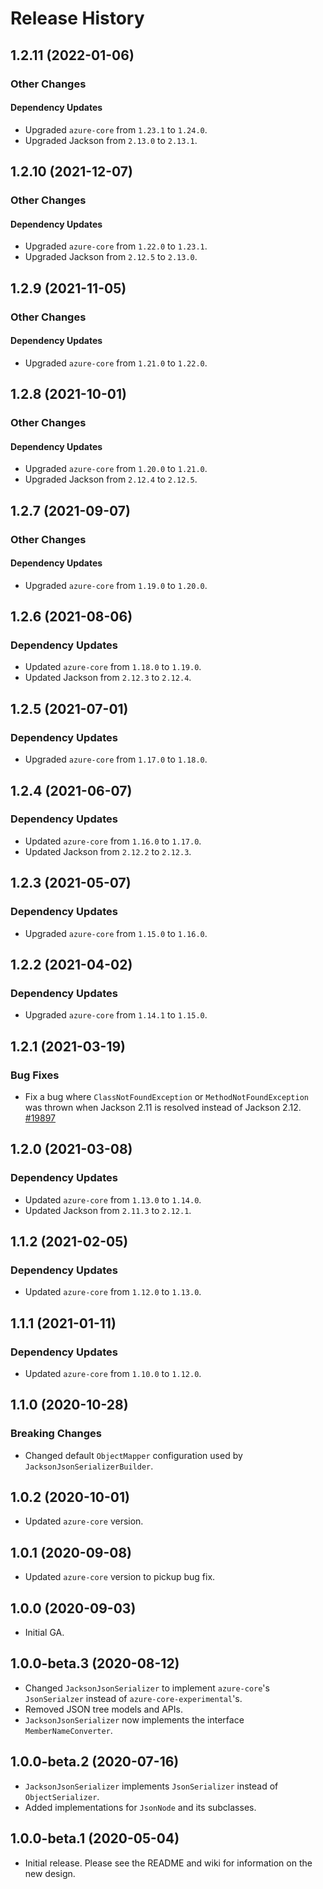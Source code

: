 # Release History

## 1.2.11 (2022-01-06)

### Other Changes

#### Dependency Updates

- Upgraded `azure-core` from `1.23.1` to `1.24.0`.
- Upgraded Jackson from `2.13.0` to `2.13.1`.

## 1.2.10 (2021-12-07)

### Other Changes

#### Dependency Updates

- Upgraded `azure-core` from `1.22.0` to `1.23.1`.
- Upgraded Jackson from `2.12.5` to `2.13.0`.

## 1.2.9 (2021-11-05)

### Other Changes

#### Dependency Updates

- Upgraded `azure-core` from `1.21.0` to `1.22.0`.

## 1.2.8 (2021-10-01)

### Other Changes

#### Dependency Updates

- Upgraded `azure-core` from `1.20.0` to `1.21.0`.
- Upgraded Jackson from `2.12.4` to `2.12.5`.

## 1.2.7 (2021-09-07)

### Other Changes

#### Dependency Updates

- Upgraded `azure-core` from `1.19.0` to `1.20.0`.

## 1.2.6 (2021-08-06)

### Dependency Updates

- Updated `azure-core` from `1.18.0` to `1.19.0`.
- Updated Jackson from `2.12.3` to `2.12.4`.

## 1.2.5 (2021-07-01)

### Dependency Updates

- Upgraded `azure-core` from `1.17.0` to `1.18.0`.

## 1.2.4 (2021-06-07)

### Dependency Updates

- Updated `azure-core` from `1.16.0` to `1.17.0`.
- Updated Jackson from `2.12.2` to `2.12.3`.

## 1.2.3 (2021-05-07)

### Dependency Updates

- Upgraded `azure-core` from `1.15.0` to `1.16.0`.

## 1.2.2 (2021-04-02)

### Dependency Updates

- Upgraded `azure-core` from `1.14.1` to `1.15.0`.

## 1.2.1 (2021-03-19)

### Bug Fixes

- Fix a bug where `ClassNotFoundException` or `MethodNotFoundException` was thrown when Jackson 2.11 is resolved
  instead of Jackson 2.12. [#19897](https://github.com/Azure/azure-sdk-for-java/issues/19897)

## 1.2.0 (2021-03-08)

### Dependency Updates

- Updated `azure-core` from `1.13.0` to `1.14.0`.
- Updated Jackson from `2.11.3` to `2.12.1`.

## 1.1.2 (2021-02-05)

### Dependency Updates

- Updated `azure-core` from `1.12.0` to `1.13.0`.

## 1.1.1 (2021-01-11)

### Dependency Updates

- Updated `azure-core` from `1.10.0` to `1.12.0`.

## 1.1.0 (2020-10-28)

### Breaking Changes

- Changed default `ObjectMapper` configuration used by `JacksonJsonSerializerBuilder`.

## 1.0.2 (2020-10-01)

- Updated `azure-core` version.

## 1.0.1 (2020-09-08)

- Updated `azure-core` version to pickup bug fix.

## 1.0.0 (2020-09-03)

- Initial GA.

## 1.0.0-beta.3 (2020-08-12)

- Changed `JacksonJsonSerializer` to implement `azure-core`'s `JsonSerialzer` instead of `azure-core-experimental`'s.
- Removed JSON tree models and APIs.
- `JacksonJsonSerializer` now implements the interface `MemberNameConverter`.

## 1.0.0-beta.2 (2020-07-16)

- `JacksonJsonSerializer` implements `JsonSerializer` instead of `ObjectSerializer`.
- Added implementations for `JsonNode` and its subclasses.

## 1.0.0-beta.1 (2020-05-04)

- Initial release. Please see the README and wiki for information on the new design.
